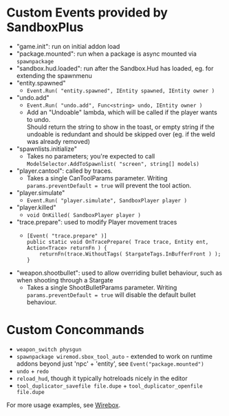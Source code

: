 # Custom Events provided by SandboxPlus

- "game.init": run on initial addon load
- "package.mounted": run when a package is async mounted via `spawnpackage`
- "sandbox.hud.loaded": run after the Sandbox.Hud has loaded, eg. for extending the spawnmenu
- "entity.spawned"
  - `Event.Run( "entity.spawned", IEntity spawned, IEntity owner )`
- "undo.add"
  - `Event.Run( "undo.add", Func<string> undo, IEntity owner )`
  - Add an "Undoable" lambda, which will be called if the player wants to undo.  
    Should return the string to show in the toast, or empty string if the undoable is redundant and should be skipped over (eg. if the weld was already removed)
- "spawnlists.initialize"
  - Takes no parameters; you're expected to call `ModelSelector.AddToSpawnlist( "screen", string[] models)`
- "player.cantool": called by traces.
  - Takes a single CanToolParams parameter. Writing `params.preventDefault = true` will prevent the tool action.
- "player.simulate"
  - `Event.Run( "player.simulate", SandboxPlayer player )`
- "player.killed"
  - `void OnKilled( SandboxPlayer player )`
- "trace.prepare": used to modify Player movement traces
  - ```
    [Event( "trace.prepare" )]
    public static void OnTracePrepare( Trace trace, Entity ent, Action<Trace> returnFn ) {
        returnFn(trace.WithoutTags( StargateTags.InBufferFront ) );
    }
    ```
- "weapon.shootbullet": used to allow overriding bullet behaviour, such as when shooting through a Stargate
  - Takes a single ShootBulletParams parameter. Writing `params.preventDefault = true` will disable the default bullet behaviour.

# Custom Concommands

- `weapon_switch physgun`
- `spawnpackage wiremod.sbox_tool_auto` - extended to work on runtime addons beyond just 'npc' + 'entity', see `Event("package.mounted")`
- `undo` + `redo`
- `reload_hud`, though it typically hotreloads nicely in the editor
- `tool_duplicator_savefile file.dupe` + `tool_duplicator_openfile file.dupe`

For more usage examples, see [Wirebox](https://github.com/wiremod/wirebox).

